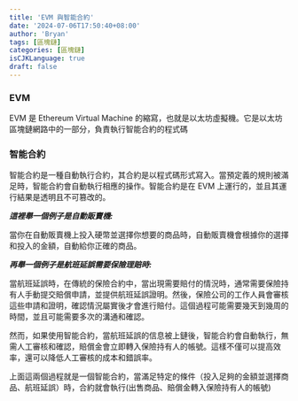 ```yaml
---
title: 'EVM 與智能合約'
date: '2024-07-06T17:50:40+08:00'
author: 'Bryan'
tags: [區塊鏈]
categories: [區塊鏈]
isCJKLanguage: true
draft: false
---
```


### EVM
EVM 是 Ethereum Virtual Machine 的縮寫，也就是以太坊虛擬機。它是以太坊區塊鏈網路中的一部分，負責執行智能合約的程式碼

### 智能合約
智能合約是一種自動執行合約，其合約是以程式碼形式寫入。當預定義的規則被滿足時，智能合約會自動執行相應的操作。智能合約是在 EVM 上運行的，並且其運行結果是透明且不可篡改的。

***這裡舉一個例子是自動販賣機:*** 

當你在自動販賣機上投入硬幣並選擇你想要的商品時，自動販賣機會根據你的選擇和投入的金額，自動給你正確的商品。

***再舉一個例子是航班延誤需要保險理賠時:***

當航班延誤時，在傳統的保險合約中，當出現需要賠付的情況時，通常需要保險持有人手動提交賠償申請，並提供航班延誤證明。然後，保險公司的工作人員會審核這些申請和證明，確認情況屬實後才會進行賠付。這個過程可能需要幾天到幾周的時間，並且可能需要多次的溝通和確認。

然而，如果使用智能合約，當航班延誤的信息被上鏈後，智能合約會自動執行，無需人工審核和確認，賠償金會立即轉入保險持有人的帳號。這樣不僅可以提高效率，還可以降低人工審核的成本和錯誤率。

上面這兩個過程就是一個智能合約，當滿足特定的條件（投入足夠的金額並選擇商品、航班延誤）時，合約就會執行(出售商品、賠償金轉入保險持有人的帳號)
